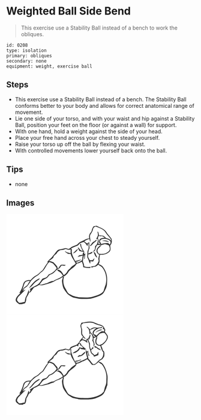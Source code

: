 # Weighted Ball Side Bend
> This exercise use a Stability Ball instead of a bench to work the obliques.

``` 
id: 0208 
type: isolation 
primary: obliques 
secondary: none 
equipment: weight, exercise ball 
``` 

## Steps

 - This exercise use a Stability Ball instead of a bench. The Stability Ball conforms better to your body and allows for correct anatomical range of movement.
 - Lie one side of your torso, and with your waist and hip against a Stability Ball, position your feet on the floor (or against a wall) for support.
 - With one hand, hold a weight against the side of your head.
 - Place your free hand across your chest to steady yourself.
 - Raise your torso up off the ball by flexing your waist.
 - With controlled movements lower yourself back onto the ball.

## Tips

 - none

## Images

<svg width="235pt" height="200pt" viewBox="0 0 235 200" xmlns="http://www.w3.org/2000/svg">
  <g fill="#FFF">
    <path d="M0 0h235v200H0V0m174.26 24.74c-1.25 2.33-2.68 4.62-3.17 7.26-.39 3.09-2.84 5.23-4.38 7.76-.39 1.24-.78 2.48-1.17 3.71.05 1.78.09 3.56.2 5.34-6.23.12-11.1 4.41-16.78 6.31-3.14 1.11-5.08 3.95-7.44 6.09-3.44 1.34-6.92 2.61-10.3 4.1-2.22 1.25-3.84 3.44-6.29 4.28-2.67.2-5.02-2.24-7.7-1.34-3.99 1.21-8.13 1.77-12.18 2.72-4.37 1.72-6.28 6.42-9.39 9.61-2.57 2.54-4.29 5.82-7.14 8.08-2.43 1.87-4.4 4.24-6.43 6.53.22.34.67 1.03.9 1.37-4.03 4.9-7.06 10.49-10.61 15.71-4.65 3.01-7.92 7.77-12.96 10.21-4.41 2.16-7.88 5.74-11.09 9.38-5.36-.88-11.92.83-14.02 6.37-1.88 6.83-4.47 13.5-8.35 19.46l2.61-.52c-3.69 3.87-8.36 7.45-9.79 12.85-.75 4.67 3.94 7.16 7.06 9.54 4.04.45 7.81-.54 11.57-1.87 2.35-3.07 2.31-6.95 2.82-10.59 2.34-4.82 7.04-9.93 4.67-15.63-2.01 3.99-2.69 8.53-5.06 12.36-2.2 3.34-2.26 7.42-3.01 11.22-3.88.55-7.65 2.2-11.62 1.53-1.4-1.69-3.2-3.19-3.97-5.3.58-2.42 1.41-4.93 3.18-6.76 4.72-4.8 9.55-9.5 14.33-14.22-1.84.78-3.58 1.78-5.33 2.74.82-1.63 1.65-3.24 2.37-4.91 2.01-1.5 4.23-2.73 6.11-4.39 2.84-3.31 5.21-6.98 7.49-10.68 3.85-3.79 7.7-7.75 12.57-10.23 3.27-1.54 5.14-4.8 8.01-6.86 7.7-4.58 9.42-14.59 16.05-20.27 2.49.93 5.04 1.75 7.45 2.9 2.59 3.04 5.41 5.96 7.41 9.45-3.64 5.78-9.24 10.23-15.8 12.2-2.01 2.31-3.4 5.51-6.54 6.49-2.41 1.24-5.74.9-7.32 3.48-2.4 4.11-5.26 8.12-9.2 10.87-5.15 2.87-10.72 5.05-15.23 8.96.43.26 1.27.78 1.7 1.04-1.05 2.18-2 4.41-2.92 6.65 4.37-2.7 6.49-7.7 9.91-11.43 3.66-1.27 6.98-3.26 10.39-5.06 3.64 1.26 7.54.67 11.07-.65 7.66-1.87 15.55-3.9 22.12-8.37 4.64-1.99 9.71-3.29 13.45-6.91 1.18 2.93-1.58 5.61-1.12 8.58.52 4.6 1.01 9.28 2.79 13.6 2.38 4.25 5.35 8.14 8.39 11.94 3.4 2.93 7.33 5.43 11.56 6.98 5.95.94 11.77 3.11 17.86 2.71 5.72-.19 11.5.45 17.17-.51 6.49-1.63 12.9-3.68 19.01-6.44 3-1.48 5.84-3.64 7.4-6.67 2.43-4.58 5.22-9.2 5.7-14.47.28-6.15.77-12.35-.18-18.46-1.34-6.58-4.16-12.9-8.45-18.08-1.96-2.63-5.27-3.47-8.09-4.82 1.52-2.2 2.19-4.89 1.9-7.54-.57-3.66.57-7.26.74-10.9 6.58.31 13.31-1.23 18.42-5.56 4.5-2.92 2.17-8.88 2.32-13.25 3.44-3.39 3.45-8.53 2.62-12.97-3.08-4.81-7.63-8.5-10.43-13.52-4.39-6.98-12.88-8.86-19.67-12.58-2.08.36-4.15.82-6.19 1.38M45.3 147.52c6.8-3.08 9.72-10.69 16.13-14.26 2.05-1.43 4.78-2.46 5.5-5.11-9.58 3.18-15.67 11.79-21.63 19.37z"/>
    <path d="M173.47 30.1c.47-2.77 2.9-4.57 5.55-5.07 7.41 2.83 16.05 5.45 20.21 12.83 2.63 4.27 6.48 7.56 9.46 11.55.33 1 .97 2.98 1.3 3.97-2.76-3.16-6.63-4.54-10.56-5.54-2.15-1.91-4.07-4.83-7.26-4.76-2.27-.18-4.53-.28-6.79-.51-.41-2.2-.89-4.38-1.44-6.55-.42-.22-1.25-.67-1.67-.89.55 2.85 1.53 5.88.53 8.75-.9 2.09-2.06 4.07-3.11 6.09.87.06 2.6.16 3.47.22.25 5-1.12 10.74-5.43 13.77-.21 2.24-.1 4.56-.86 6.71-1.06 1.95-2.92 3.25-4.42 4.81 1.41-.52 2.81-1.06 4.21-1.62 2.85-3.74 1.8-9.31 5.73-12.32 2.41-.19 4.83.16 7.25.23-5.06 2.85-11.04 8.17-8.66 14.63.92 1.09 1.79 2.22 2.59 3.4.8.35 1.61.71 2.42 1.08-.71 2.49-1.29 5.02-1.85 7.55-.69 2 1.33 3.98.34 5.95-1.28 3.98-4.13 7.21-7.68 9.33-2.55.13-5.07.55-7.57 1.03.6.73 1.21 1.46 1.82 2.18 1.72-1.43 3.9-1.65 6.02-1.95 2.82-.23 4.72-2.57 6.84-4.17 2.38 1.73 5.04 3.08 7.27 5.01 8.29 9.35 10.51 22.9 7.52 34.81-1.78 4.17-2.81 8.6-4.21 12.89-4.68 6.51-13 8.59-20.3 10.7-9.09 3.15-18.86 1.89-28.28 1.75-6.26-.97-12.68-2.28-18.09-5.77-5.38-1.9-6.8-7.81-9.66-12.12-4.33-6.64-5.1-15.09-2.89-22.63-.6-.47-1.2-.94-1.79-1.42 3.61.57 5.65-2.62 8.02-4.66 2.04-1.97 2.81-4.91 5.02-6.73 4.93-4.57 11.31-7.8 14.5-14 3.68-.14 6.95-1.87 10.15-3.49 1.41 3.48 2.79 7.03 2.76 10.85 4.6 1.38 9.38 1.5 14.15 1.5.12-.56.37-1.68.49-2.25-4.31.58-8.8.71-12.88-.99.13-3.68-1.56-6.92-2.65-10.31.77-3.96 1.08-8.03 2.32-11.89l.42-.03c.44 2.42.02 4.86-.17 7.28l1.2.19c.17-3.69.47-7.39 1.53-10.94-.55.33-1.64.98-2.19 1.3-.91-1.4-.34-3.02-.23-4.55-2.93-4.61-6.45-9.4-6.34-15.12-.43-.32-1.28-.94-1.71-1.25-.71 5.6 3.21 10.07 5.07 15.03-2.02-.85-4.32-1.5-5.73-3.29-1.34-1.52-2.14-3.68-4.29-4.23.84 2.51 2.07 4.87 3.3 7.21 3.06.93 6.18 1.54 9.34 2.05-.64.5-1.92 1.51-2.56 2.01-.01.77-.02 2.3-.02 3.06-2.26.76-4.58 1.33-6.96 1.43-1.2 1.1-2.38 2.21-3.5 3.4 1.43-.32 2.85-.69 4.24-1.18 2.1-.42 4.16-1.03 6.14-1.87-.68 3.08-.68 6.28-1.39 9.35-2.5 2.55-6.14 3.51-9.19 5.23a86.63 86.63 0 0 1-4.22-1.72c4.52-.63 8.74-2.52 12.69-4.74-4.45.68-8.72 2.18-13.15 2.94-3.42-7.22-8.38-14.97-6.36-23.29-.52-.2-1.55-.59-2.07-.78 3.82-3.32 8.81-4.57 13.36-6.49 2.35-1.38 3.52-4.27 6.18-5.22 1.95-.84 3.93-1.66 6.01-2.09 3.51 1.77 5.3 5.31 7.5 8.36.59-2.24.85-4.59 1.98-6.65.32 3.2.52 6.41.48 9.62.01 3.16-2.57 5.7-2.38 8.9.08 3.35-.5 6.69-.38 10.04 1.38 3.23 3.01 6.35 3.94 9.77.63 1.07 1.27 2.13 1.93 3.18.12-1.66.23-3.32.33-4.97 1.81.25 3.61.53 5.43.77 1-2.13 1.99-4.28 2.75-6.52-1.69.8-2.72 2.33-3.78 3.78-1.88-.02-3.75-.03-5.63-.04-1.07-2.21-2.4-4.28-3.34-6.55-.36-1.72.31-3.48.44-5.2 2.88-.04 5.52-1.1 7.94-2.59.01-.6.05-1.81.07-2.42-2.73 1.17-5.42 2.43-8.06 3.79-.08-3.88.83-7.69 2.51-11.18-.55-3.88-.41-7.8-.61-11.7-1.58.77-3.09 1.64-4.58 2.57a68.489 68.489 0 0 0-5.41-4.19c3.07-2.32 6.57-4.1 10.35-4.87.52 2.1 1.08 4.19 1.78 6.24 1.23-5-2.33-10.52.41-15.32 2.21-3.22 4.26-6.57 5.04-10.46m2.67 24.41c-4.44.93-5.49 5.83-8.77 8.33l1.11 1.32c1.91-1.7 3.68-3.56 5.39-5.47 2.44-2.41 5.81-3.91 7.36-7.14-2.13.15-3.77 1.38-5.09 2.96m-42.97 23.87c4.69-.81 8.32-5.09 10.41-9.07-4.2 2.1-6.81 6.19-10.41 9.07m41.25-3.02c1.93 4.16 3.03 9.45 7.42 11.78-.41-2.89-2.57-5.14-3.27-7.96-.47-2.04-2.36-3.08-4.15-3.82z"/>
    <path d="M183.03 48.17c.61-1.63 1.27-3.23 1.95-4.83 1.12.36 2.23.71 3.35 1.06 3.18-.94 5.96.94 8.49 2.62-3.38.53-7.07.83-9.82 3.07-1.28 1.51-1.11 3.69-1.7 5.49.73 1.59 1.51 3.15 2.32 4.7-1.28-.4-2.55-.82-3.81-1.25 1.01-3.62 1.36-7.55-.78-10.86z"/>
    <path d="M186.99 54.09c.98-2.08 2.84-3.8 5.14-4.28 5.26-1.31 11.31-.11 15.31 3.66 1.77 2.4 1.36 5.2-.61 7.29-1.01-.93-2.02-1.85-3.02-2.78-5.19-.38-10.37.41-15.26 2.15l1.24-1.37c-1.22-1.35-2.47-2.82-2.8-4.67m4.31-.74c4.83.46 9.58 1.37 14.29 2.52-3.69-3.75-9.52-3.71-14.29-2.52z"/>
    <path d="M189.75 62c2.43-.63 4.79-1.54 7.27-2.01 2.74.25 5.22 1.67 7.88 2.31 1.99 3.43 3.53 8.65.18 11.72-5.23 5.26-13.48 6.62-20.52 4.86-1.16-2.39-3.19-5.02-1.81-7.77 1.01-3.96 5.81-5.24 7-9.11zM108.69 71.83c3.54.05 6.94-.91 10.17-2.27 3.09 1.33 6.47 2.41 9.76.93.25 2.58-.01 5.18.06 7.77-2.47-.74-4.97-1.31-7.48-1.88-1.39-.99-2.82-1.95-4.34-2.74 1.46 2.67 4.15 4.16 6.68 5.65 1.74.09 3.49.19 5.24.22 1.63 7.38 7.33 12.78 9.98 19.69-3.97 2.84-8.54 5.17-11.28 9.37-2.3 1.76-4.75 3.53-5.82 6.34-1.36 3.08-4.31 4.89-6.75 7-2.8-4.8-6.04-11.41-12.64-10.81 0 .84-.14 1.92.91 2.18 4.31 2.06 7.8 5.48 10.16 9.62-5.44 5.04-12.8 6.64-18.98 10.42-4.69-.14-8.61 2.41-12.67 4.32-5.18.73-9.96 4.16-15.32 2.75 2.23-2.77 4.53-5.47 6.62-8.35 2.71-2.14 6.29-2.88 8.87-5.25 2.48-1.84 3.41-5.42 6.69-6.19 4.19-1.4 7.76-4.21 10.46-7.68 1.33-.94 2.26-2.48 3.93-2.89 3.59-1.06 5.31-4.77 7.55-7.46 2.73-.15 6.34 1.74 8.27-1.02-3.21-.35-6.51-.83-9.71-.18-2.29 2.5-4.06 5.45-6.23 8.06.39-5.84-5.3-9.02-8.43-13.15-3.1-.79-5.88-2.65-9.18-2.62 3.1-2.03 6.08-4.23 8.92-6.61.03-3.85 3.59-5.77 6.16-7.96 1.66-3.61 4.78-5.86 8.4-7.26zM37.39 136.42c2.45-2.47 6.28-3.52 9.7-2.95-1.6 2.73-3.52 5.28-4.9 8.14-1.6 1.29-3.22 2.56-4.93 3.72-3 1.93-4.35 5.37-6.49 8.08 3.27-5.25 3.55-11.67 6.62-16.99z"/>
  </g>
  <g fill="#333">
    <path d="M174.26 24.74c2.04-.56 4.11-1.02 6.19-1.38 6.79 3.72 15.28 5.6 19.67 12.58 2.8 5.02 7.35 8.71 10.43 13.52.83 4.44.82 9.58-2.62 12.97-.15 4.37 2.18 10.33-2.32 13.25-5.11 4.33-11.84 5.87-18.42 5.56-.17 3.64-1.31 7.24-.74 10.9.29 2.65-.38 5.34-1.9 7.54 2.82 1.35 6.13 2.19 8.09 4.82 4.29 5.18 7.11 11.5 8.45 18.08.95 6.11.46 12.31.18 18.46-.48 5.27-3.27 9.89-5.7 14.47-1.56 3.03-4.4 5.19-7.4 6.67-6.11 2.76-12.52 4.81-19.01 6.44-5.67.96-11.45.32-17.17.51-6.09.4-11.91-1.77-17.86-2.71-4.23-1.55-8.16-4.05-11.56-6.98-3.04-3.8-6.01-7.69-8.39-11.94-1.78-4.32-2.27-9-2.79-13.6-.46-2.97 2.3-5.65 1.12-8.58-3.74 3.62-8.81 4.92-13.45 6.91-6.57 4.47-14.46 6.5-22.12 8.37-3.53 1.32-7.43 1.91-11.07.65-3.41 1.8-6.73 3.79-10.39 5.06-3.42 3.73-5.54 8.73-9.91 11.43.92-2.24 1.87-4.47 2.92-6.65-.43-.26-1.27-.78-1.7-1.04 4.51-3.91 10.08-6.09 15.23-8.96 3.94-2.75 6.8-6.76 9.2-10.87 1.58-2.58 4.91-2.24 7.32-3.48 3.14-.98 4.53-4.18 6.54-6.49 6.56-1.97 12.16-6.42 15.8-12.2-2-3.49-4.82-6.41-7.41-9.45-2.41-1.15-4.96-1.97-7.45-2.9-6.63 5.68-8.35 15.69-16.05 20.27-2.87 2.06-4.74 5.32-8.01 6.86-4.87 2.48-8.72 6.44-12.57 10.23-2.28 3.7-4.65 7.37-7.49 10.68-1.88 1.66-4.1 2.89-6.11 4.39-.72 1.67-1.55 3.28-2.37 4.91 1.75-.96 3.49-1.96 5.33-2.74-4.78 4.72-9.61 9.42-14.33 14.22-1.77 1.83-2.6 4.34-3.18 6.76.77 2.11 2.57 3.61 3.97 5.3 3.97.67 7.74-.98 11.62-1.53.75-3.8.81-7.88 3.01-11.22 2.37-3.83 3.05-8.37 5.06-12.36 2.37 5.7-2.33 10.81-4.67 15.63-.51 3.64-.47 7.52-2.82 10.59-3.76 1.33-7.53 2.32-11.57 1.87-3.12-2.38-7.81-4.87-7.06-9.54 1.43-5.4 6.1-8.98 9.79-12.85l-2.61.52c3.88-5.96 6.47-12.63 8.35-19.46 2.1-5.54 8.66-7.25 14.02-6.37 3.21-3.64 6.68-7.22 11.09-9.38 5.04-2.44 8.31-7.2 12.96-10.21 3.55-5.22 6.58-10.81 10.61-15.71-.23-.34-.68-1.03-.9-1.37 2.03-2.29 4-4.66 6.43-6.53 2.85-2.26 4.57-5.54 7.14-8.08 3.11-3.19 5.02-7.89 9.39-9.61 4.05-.95 8.19-1.51 12.18-2.72 2.68-.9 5.03 1.54 7.7 1.34 2.45-.84 4.07-3.03 6.29-4.28 3.38-1.49 6.86-2.76 10.3-4.1 2.36-2.14 4.3-4.98 7.44-6.09 5.68-1.9 10.55-6.19 16.78-6.31-.11-1.78-.15-3.56-.2-5.34.39-1.23.78-2.47 1.17-3.71 1.54-2.53 3.99-4.67 4.38-7.76.49-2.64 1.92-4.93 3.17-7.26m-.79 5.36c-.78 3.89-2.83 7.24-5.04 10.46-2.74 4.8.82 10.32-.41 15.32-.7-2.05-1.26-4.14-1.78-6.24-3.78.77-7.28 2.55-10.35 4.87 1.87 1.31 3.68 2.7 5.41 4.19 1.49-.93 3-1.8 4.58-2.57.2 3.9.06 7.82.61 11.7-1.68 3.49-2.59 7.3-2.51 11.18 2.64-1.36 5.33-2.62 8.06-3.79-.02.61-.06 1.82-.07 2.42-2.42 1.49-5.06 2.55-7.94 2.59-.13 1.72-.8 3.48-.44 5.2.94 2.27 2.27 4.34 3.34 6.55 1.88.01 3.75.02 5.63.04 1.06-1.45 2.09-2.98 3.78-3.78-.76 2.24-1.75 4.39-2.75 6.52-1.82-.24-3.62-.52-5.43-.77-.1 1.65-.21 3.31-.33 4.97-.66-1.05-1.3-2.11-1.93-3.18-.93-3.42-2.56-6.54-3.94-9.77-.12-3.35.46-6.69.38-10.04-.19-3.2 2.39-5.74 2.38-8.9.04-3.21-.16-6.42-.48-9.62-1.13 2.06-1.39 4.41-1.98 6.65-2.2-3.05-3.99-6.59-7.5-8.36-2.08.43-4.06 1.25-6.01 2.09-2.66.95-3.83 3.84-6.18 5.22-4.55 1.92-9.54 3.17-13.36 6.49.52.19 1.55.58 2.07.78-2.02 8.32 2.94 16.07 6.36 23.29 4.43-.76 8.7-2.26 13.15-2.94-3.95 2.22-8.17 4.11-12.69 4.74 1.39.6 2.79 1.19 4.22 1.72 3.05-1.72 6.69-2.68 9.19-5.23.71-3.07.71-6.27 1.39-9.35-1.98.84-4.04 1.45-6.14 1.87-1.39.49-2.81.86-4.24 1.18 1.12-1.19 2.3-2.3 3.5-3.4 2.38-.1 4.7-.67 6.96-1.43 0-.76.01-2.29.02-3.06.64-.5 1.92-1.51 2.56-2.01-3.16-.51-6.28-1.12-9.34-2.05-1.23-2.34-2.46-4.7-3.3-7.21 2.15.55 2.95 2.71 4.29 4.23 1.41 1.79 3.71 2.44 5.73 3.29-1.86-4.96-5.78-9.43-5.07-15.03.43.31 1.28.93 1.71 1.25-.11 5.72 3.41 10.51 6.34 15.12-.11 1.53-.68 3.15.23 4.55.55-.32 1.64-.97 2.19-1.3-1.06 3.55-1.36 7.25-1.53 10.94l-1.2-.19c.19-2.42.61-4.86.17-7.28l-.42.03c-1.24 3.86-1.55 7.93-2.32 11.89 1.09 3.39 2.78 6.63 2.65 10.31 4.08 1.7 8.57 1.57 12.88.99-.12.57-.37 1.69-.49 2.25-4.77 0-9.55-.12-14.15-1.5.03-3.82-1.35-7.37-2.76-10.85-3.2 1.62-6.47 3.35-10.15 3.49-3.19 6.2-9.57 9.43-14.5 14-2.21 1.82-2.98 4.76-5.02 6.73-2.37 2.04-4.41 5.23-8.02 4.66.59.48 1.19.95 1.79 1.42-2.21 7.54-1.44 15.99 2.89 22.63 2.86 4.31 4.28 10.22 9.66 12.12 5.41 3.49 11.83 4.8 18.09 5.77 9.42.14 19.19 1.4 28.28-1.75 7.3-2.11 15.62-4.19 20.3-10.7 1.4-4.29 2.43-8.72 4.21-12.89 2.99-11.91.77-25.46-7.52-34.81-2.23-1.93-4.89-3.28-7.27-5.01-2.12 1.6-4.02 3.94-6.84 4.17-2.12.3-4.3.52-6.02 1.95-.61-.72-1.22-1.45-1.82-2.18 2.5-.48 5.02-.9 7.57-1.03 3.55-2.12 6.4-5.35 7.68-9.33.99-1.97-1.03-3.95-.34-5.95.56-2.53 1.14-5.06 1.85-7.55-.81-.37-1.62-.73-2.42-1.08-.8-1.18-1.67-2.31-2.59-3.4-2.38-6.46 3.6-11.78 8.66-14.63-2.42-.07-4.84-.42-7.25-.23-3.93 3.01-2.88 8.58-5.73 12.32-1.4.56-2.8 1.1-4.21 1.62 1.5-1.56 3.36-2.86 4.42-4.81.76-2.15.65-4.47.86-6.71 4.31-3.03 5.68-8.77 5.43-13.77-.87-.06-2.6-.16-3.47-.22 1.05-2.02 2.21-4 3.11-6.09 1-2.87.02-5.9-.53-8.75.42.22 1.25.67 1.67.89.55 2.17 1.03 4.35 1.44 6.55 2.26.23 4.52.33 6.79.51 3.19-.07 5.11 2.85 7.26 4.76 3.93 1 7.8 2.38 10.56 5.54-.33-.99-.97-2.97-1.3-3.97-2.98-3.99-6.83-7.28-9.46-11.55-4.16-7.38-12.8-10-20.21-12.83-2.65.5-5.08 2.3-5.55 5.07m9.56 18.07c2.14 3.31 1.79 7.24.78 10.86 1.26.43 2.53.85 3.81 1.25-.81-1.55-1.59-3.11-2.32-4.7.59-1.8.42-3.98 1.7-5.49 2.75-2.24 6.44-2.54 9.82-3.07-2.53-1.68-5.31-3.56-8.49-2.62-1.12-.35-2.23-.7-3.35-1.06-.68 1.6-1.34 3.2-1.95 4.83m3.96 5.92c.33 1.85 1.58 3.32 2.8 4.67l-1.24 1.37c4.89-1.74 10.07-2.53 15.26-2.15 1 .93 2.01 1.85 3.02 2.78 1.97-2.09 2.38-4.89.61-7.29-4-3.77-10.05-4.97-15.31-3.66-2.3.48-4.16 2.2-5.14 4.28m2.76 7.91c-1.19 3.87-5.99 5.15-7 9.11-1.38 2.75.65 5.38 1.81 7.77 7.04 1.76 15.29.4 20.52-4.86 3.35-3.07 1.81-8.29-.18-11.72-2.66-.64-5.14-2.06-7.88-2.31-2.48.47-4.84 1.38-7.27 2.01m-81.06 9.83c-3.62 1.4-6.74 3.65-8.4 7.26-2.57 2.19-6.13 4.11-6.16 7.96a94.315 94.315 0 0 1-8.92 6.61c3.3-.03 6.08 1.83 9.18 2.62 3.13 4.13 8.82 7.31 8.43 13.15 2.17-2.61 3.94-5.56 6.23-8.06 3.2-.65 6.5-.17 9.71.18-1.93 2.76-5.54.87-8.27 1.02-2.24 2.69-3.96 6.4-7.55 7.46-1.67.41-2.6 1.95-3.93 2.89-2.7 3.47-6.27 6.28-10.46 7.68-3.28.77-4.21 4.35-6.69 6.19-2.58 2.37-6.16 3.11-8.87 5.25-2.09 2.88-4.39 5.58-6.62 8.35 5.36 1.41 10.14-2.02 15.32-2.75 4.06-1.91 7.98-4.46 12.67-4.32 6.18-3.78 13.54-5.38 18.98-10.42-2.36-4.14-5.85-7.56-10.16-9.62-1.05-.26-.91-1.34-.91-2.18 6.6-.6 9.84 6.01 12.64 10.81 2.44-2.11 5.39-3.92 6.75-7 1.07-2.81 3.52-4.58 5.82-6.34 2.74-4.2 7.31-6.53 11.28-9.37-2.65-6.91-8.35-12.31-9.98-19.69-1.75-.03-3.5-.13-5.24-.22-2.53-1.49-5.22-2.98-6.68-5.65 1.52.79 2.95 1.75 4.34 2.74 2.51.57 5.01 1.14 7.48 1.88-.07-2.59.19-5.19-.06-7.77-3.29 1.48-6.67.4-9.76-.93-3.23 1.36-6.63 2.32-10.17 2.27m-71.3 64.59c-3.07 5.32-3.35 11.74-6.62 16.99 2.14-2.71 3.49-6.15 6.49-8.08 1.71-1.16 3.33-2.43 4.93-3.72 1.38-2.86 3.3-5.41 4.9-8.14-3.42-.57-7.25.48-9.7 2.95z"/>
    <path d="M176.14 54.51c1.32-1.58 2.96-2.81 5.09-2.96-1.55 3.23-4.92 4.73-7.36 7.14-1.71 1.91-3.48 3.77-5.39 5.47l-1.11-1.32c3.28-2.5 4.33-7.4 8.77-8.33zM191.3 53.35c4.77-1.19 10.6-1.23 14.29 2.52-4.71-1.15-9.46-2.06-14.29-2.52zM133.17 78.38c3.6-2.88 6.21-6.97 10.41-9.07-2.09 3.98-5.72 8.26-10.41 9.07zM174.42 75.36c1.79.74 3.68 1.78 4.15 3.82.7 2.82 2.86 5.07 3.27 7.96-4.39-2.33-5.49-7.62-7.42-11.78zM45.3 147.52c5.96-7.58 12.05-16.19 21.63-19.37-.72 2.65-3.45 3.68-5.5 5.11-6.41 3.57-9.33 11.18-16.13 14.26z"/>
  </g>
</svg>

<svg width="235pt" height="200pt" viewBox="0 0 235 200" xmlns="http://www.w3.org/2000/svg">
  <g fill="#FFF">
    <path d="M0 0h235v200H0V0m150.41 16.34c-.74 1.85-1.79 3.61-2.13 5.6-.1 3.45 2.08 6.56 1.57 10.03-.24 2.87-.22 5.78.56 8.58 1.14 1.38 2.18 2.84 3.31 4.23-3.3 3.04-6.59 6.34-8.21 10.62-2.23 2.24-4.14 5.08-7.43 5.81-4.16 1.76-10.8 2.42-11.49 7.9-2.85 1.2-5.49-.64-8.19-1.32-2.54.61-4.95 1.69-7.55 2.04-2.65.63-5.65.49-7.88 2.27-3.21 2.43-4.94 6.23-7.81 9.02-2.42 2.33-3.85 5.53-6.6 7.54-2.41 1.89-4.67 4.04-6.27 6.67.23.34.68 1.03.91 1.37-4.48 4.54-7.17 10.43-10.77 15.61-2.46 1.92-5.11 3.63-7.18 6.01-3.08 3.47-7.86 4.59-11.2 7.73-2.12 1.77-3.79 4.08-6 5.71-5.55-.75-12.41 1.32-14.02 7.31-1.73 6.56-4.35 12.9-8.09 18.59l2.68-.48c-3.76 3.83-8.42 7.45-9.86 12.88-.68 4.63 3.91 7.12 7.06 9.43 2.4.01 4.81.07 7.22.15.82-1.62 2.49-1.68 4.09-1.71 2.67-3.03 2.56-7.08 3.06-10.83 1.37-2.68 3.16-5.16 4.24-8 .52-1.93 2.65-2.42 4.15-3.35 1.74-3.54 4.67-6.23 6.89-9.44 3.72-1.28 7.08-3.33 10.54-5.16 5.31 2.39 10.63-.99 15.87-1.79 4.63-.67 8.53-3.55 13.14-4.22 4.7-5.04 12.7-4.61 17.42-9.81 1.45 2.9-1.63 5.59-1.04 8.59.66 4.87.86 10.03 3.35 14.41 1.66 3.47 4.3 6.3 6.47 9.44 2.19 3.22 5.84 4.95 9.07 6.92 3.93 2.59 8.82 2.37 13.21 3.66 4.05 1.21 8.3.66 12.46.76 7.31.19 14.77-.08 21.84-2.11 6.11-2.44 13.02-4.36 17.17-9.86 2.46-4.47 4.84-9.06 6.12-14.04.39-1.01.78-2.03 1.18-3.04-.41-6.36.88-12.74-.08-19.07-1.68-8.07-4.07-16.29-9.39-22.78-2-2.71-5.41-3.57-8.26-5.05 2.42-1.51 4.87-2.99 7.42-4.28 1.68-2.43 4.35-4.6 4.11-7.85.17-3.42.69-7.77-2.98-9.58-.58-3.4-1.77-6.6-3.51-9.57 6.03-3.19 10.88-8.44 13.22-14.89.87-3.06-.05-6.42-2.55-8.44-.46-.8-.92-1.6-1.36-2.4-.41-.31-1.23-.94-1.64-1.26.22-1.58.4-3.16.62-4.74-1.15-2.14-2.2-4.35-3.53-6.4-1.51-1.84-3.86-2.59-5.93-3.58-5.32-.76-9.91-3.68-14.93-5.37-7.66-2.12-15.44.62-23.07 1.54z"/>
    <path d="M153.91 17.14c7.75-.73 16.48-3.11 23.54 1.33 4.91 2.38 10.79 2.59 15.3 5.78 1.77 1.01.8 2.53.04 3.83a47.1 47.1 0 0 0 3.2 1.75c-.14 1.28-.29 2.57-.45 3.85-1.78-.3-3.7-1.09-5.4-.05-4.37 2.39-7.65 6.25-11.05 9.8l1.36-2.76c-2.2.66-3.88-.9-5.6-1.95-.92-4.8 3.4-7.94 7.13-9.86 2.77-1.66 6-2.15 9.17-2.05.41-.71.83-1.41 1.25-2.11-3.24.51-6.45 1.23-9.71 1.62-3.16-.13-6.4-1.25-9.5-.07-2.06.92-3.92 2.22-5.9 3.29-1.8-2.07-3.68-4.15-6.14-5.45-.04.37-.13 1.12-.17 1.49 5.13 2.54 5.5 8.8 5.14 13.81.98-.72 1.95-1.45 2.92-2.18 3.15 3.88 5.43 9.8 2.86 14.5 3.1 3.63 3.61 8.45 1.9 12.84.92-1.26 1.75-2.58 2.71-3.82-.17-3.04-1.05-5.97-2.26-8.75.15-1.86.32-3.72.44-5.59.81-.09 2.41-.29 3.22-.38l-.46-1.25c1.07.24 2.14.49 3.2.81-2.52 3.1-2.94 7.29-2.2 11.09 1.33 3.95 5.65 6.02 9.64 5.77 1.6 4.32 2.49 9.17 5.86 12.55.51 4.55-.49 9.91-3.96 13.07-4.14 1.54-6.84 5.07-9.79 8.16-1.94 2.1-5.48 3.98-7.91 1.5-2.73-3.21-5.06-6.79-8.13-9.73-.04-4.73-3.66-9.51-1.31-14.1.48 2.64.98 5.28 1.32 7.94.48.18 1.46.53 1.94.7-1.17-3.51-2.33-7.05-2.4-10.79l-.68.39c-.46.36-1.41 2.61-2.12 1.14-.76-1.02-1.27-2.19-1.97-3.24-.15 5.62 1.53 11.16 2.93 16.58-3.94 2.36-8.08 4.34-12.43 5.79-3.6 1.83-8.31 5.76-11.92 1.72 4.09-.03 7.72-1.94 11.46-3.31.18-.37.54-1.1.72-1.47-2.55.82-4.97 2.16-7.66 2.43-1.61.48-4.21-.52-4.56 1.96-3.14-6.66-6.35-13.37-7.84-20.63.14-1.49.29-2.97.48-4.44l-2.68 1.66c2.48-5.33 8.97-5.62 13.52-8.34.69.39 2.09 1.15 2.79 1.53.19-1.3.37-2.6.52-3.9.98-.78 1.95-1.55 2.92-2.32.57 1.38.6 2.87.58 4.34.3-.1.9-.3 1.2-.39 1.66 1.52 3.32 3.05 4.89 4.67-2.61.88-5.26.2-7.57-1.1-.94 2.87-2.94 5.28-5.32 7.09-2.91 1.71-6.22 2.83-8.61 5.3 2.13-.25 4.18-.86 6.27-1.29 3.45-2.28 8.29-4.78 8.52-9.38 2.41 4.08 8.25 1.34 11.37 4.74l-1.4-2.48c.76.18 2.29.54 3.05.71-3.9-4.1-9.97-6.69-11.52-12.53-.7-.24-2.09-.71-2.79-.95 1.9-1.83 3.73-4.02 6.21-5.03 3.47.45 6.4 2.41 8.98 4.64 2.46.59.82-1.99-.03-2.79l.48-3.24c1.95 3.93 4.65 7.97 4.35 12.53-.43 4.13 1.98 7.81 2.73 11.78.43 3.29 3.27 5.29 5.73 7.12.27.7.82 2.11 1.09 2.82 2.97-.79 5.69-2.31 8.68-3.08.14-2.12.19-4.25.18-6.37-1.55.94-1.93 2.75-2.59 4.28-1.83.46-3.49 1.35-5.1 2.29-1.63-1.95-3.79-3.35-5.61-5.1-.75-1.59-1.04-3.34-1.54-5 1.66-1.41 3.81-2.37 5.03-4.22-.41-.75-.84-1.47-1.31-2.17-1.16 1.45-2.13 3.05-3.31 4.48-1.56.5-1.53-1.97-2.08-2.88-.88-2.75-.01-5.71-.57-8.51-1.4-3.23-2.86-6.44-4.3-9.65-2.23-.28-2.64 2.28-3.18 3.82-2.6-1.25-5.36-2.1-8.08-3.06 1.18-1.22 2.37-2.42 3.54-3.66.02 2.3 2.18 3.03 3.87 3.87-1.69-3.27-4.97-5.37-6.52-8.72-2.05-3.76.15-8.27-1.43-12.16-.95-2.41-1.17-4.98-1.13-7.54 1.32-1.11 2.63-2.23 3.96-3.32m32.43 13.35c-2.88 1.37-6.21 2.62-7.76 5.64 3.95-3.16 8.85-4.42 13.69-5.51-1.86-.87-4.05-1.07-5.93-.13m-18.77 8.93c-.92 2.12-1.6 4.36-2.71 6.4-.65 1.16-2.19 3.39.03 3.98 1.62-.31 1.43-2.73 2.26-3.88.55-2.08 1.92-4.52.42-6.5m8.71 23.82c-.51 1.35.84 2.01 1.59 2.85.61-.01 1.84-.01 2.45-.02 1.89 3.16 5.7 3.85 8.82 5.25-1.2-3.35-5.16-3.72-7.41-6.07-1.46-1.23-3.44-2.8-5.45-2.01m-27 17.69c-1.15.06-2.29.11-3.43.15-1 .75-2 1.5-3 2.23.07.33.22.99.29 1.32 1.12-.46 2.23-.92 3.34-1.39 3.97.11 6.96-2.68 9.65-5.21.94-1.19 2.11-2.52 1.76-4.16-3.21 1.87-5.44 5.07-8.61 7.06z"/>
    <path d="M167.33 30.4c4.39-.66 7.77-4.59 12.52-3.18-2.94 2.5-6.91 4.89-7.13 9.19.2 3.52 3.11 5.9 5.97 7.49-1.23.13-2.44.37-3.68.4-1.47-3.42-3.17-7.08-6.74-8.75-.34-1.71-.63-3.43-.94-5.15zM189.95 37.07c2.4-.45 5.38-1.56 7.37.49 2.03 2.67 5.32 5.73 3.68 9.41-1.29 5.16-5.38 8.73-9.46 11.79-1.89.85-3.81 1.64-5.79 2.26-1.77-1.15-4.25-1.77-5.02-3.98-1.92-3.69.34-7.63 1.2-11.27-.51-.72-.95-1.68-.08-2.33 2.38-2.43 4.37-5.97 8.1-6.37zM108.73 71.85c3.56.01 6.98-.96 10.22-2.35 1.75.72 3.55 1.3 5.33 1.94 1.41-.3 2.83-.59 4.25-.89.02 2.6.12 5.2.25 7.8-2.53-.82-5.12-1.4-7.71-1.99-1.24-1.01-2.56-1.93-4.08-2.48 1.45 2.58 4.11 3.94 6.56 5.4 1.76.04 3.51.14 5.27.19 1.53 7.4 7.26 12.77 9.96 19.64-3.83 3.01-8.6 5.13-11.22 9.43-2.32 1.75-4.84 3.49-5.87 6.34-1.35 3.15-4.38 4.96-6.84 7.14-2.5-4.62-5.54-10.76-11.55-10.88-.65.6-1.3 1.19-1.96 1.79 5.37 1.03 9.45 5.48 11.89 10.14-5.46 4.91-12.77 6.45-18.86 10.29-4.74-.29-8.61 2.41-12.68 4.32-5.19.6-9.94 4.24-15.28 2.66 2.2-2.77 4.5-5.44 6.56-8.3 2.67-2.19 6.3-2.84 8.86-5.21 1.88-1.42 2.86-3.65 4.55-5.24 2.7-1.4 5.79-2.12 8.13-4.19 2.33-1.66 3.89-4.65 7-4.94-.11-.42-.34-1.24-.45-1.66 4.54-.23 6.78-4.96 9.22-8.17 2.64-.41 6.81 1.99 8.16-1.23-3.13-.17-6.35-.67-9.45.01-2.3 2.57-4.07 5.61-6.39 8.19.48-2.28-.1-4.68-1.84-6.25-2.25-2.16-3.85-4.93-6.34-6.83-2.99-1.18-5.9-2.91-9.23-2.72 3.08-2.34 6.44-4.38 9.16-7.17-.21-3.72 3.57-5.36 5.91-7.48 1.13-1.71 2.3-3.39 3.52-5.04 1.68-.68 3.32-1.45 4.95-2.26zM151.09 93.73c3.99-.5 7.25-3.05 10.75-4.79 3.75 3.22 6.28 7.53 9.54 11.2 1.87.02 3.74 0 5.62-.04 2.62-1.71 5.15-3.56 7.45-5.69 1.88 1.74 3.89 3.41 6.3 4.36 6.35 7.91 10.1 17.95 9.54 28.16-.43 4.53.24 9.24-1.5 13.56-2.09 4.07-2.45 8.75-3.9 13.05a91.027 91.027 0 0 0-3.6 3.75c-8.23 5.86-18.38 8.26-28.33 8.96-11.88.15-24.67.49-35.12-6.06-5.28-1.7-6.64-7.4-9.35-11.58-4.65-6.83-5.55-15.67-3.11-23.49-.52-.07-1.55-.2-2.07-.27 5.36-1.55 9.26-6.07 11.8-10.85 3.43-3.61 7.72-6.24 11.45-9.53 1.77-1.89 3.94-3.83 3.83-6.66 3.41.09 6.32-1.82 9.41-2.96.32-.28.97-.84 1.29-1.12z"/>
    <path d="M80.2 103.3c1.85-2.6 3.09-5.88 5.92-7.6 2.47.97 5.04 1.74 7.43 2.91 2.42 3.15 5.5 5.86 7.28 9.47-3.56 5.76-9.15 10.22-15.68 12.11-1.51 1.82-2.77 3.86-4.5 5.49-2.15 1.36-4.64 2.01-7.09 2.59-2.47.92-3.15 3.71-4.61 5.64-2.44 3.19-5.07 6.52-8.82 8.23-4.6 2.34-9.38 4.47-13.29 7.93.44.26 1.33.77 1.77 1.03-.96 1.86-1.91 3.71-3.07 5.46.04-1.7.53-3.57-1.01-4.73-1.59 4-2.38 8.33-4.69 12.03-2.25 3.31-2.2 7.42-3.01 11.2-3.87.51-7.6 2.28-11.56 1.49-1.37-1.53-2.95-2.93-3.94-4.76.15-3.19 1.78-6.24 4.14-8.36 3.11-2.94 6-6.11 9.09-9.08 1.3-1.32 3.14-2.22 3.78-4.07-1.68.86-3.27 1.87-4.89 2.84.71-1.6 1.51-3.15 2.16-4.78 1.98-1.65 4.28-2.87 6.24-4.53 2.79-3.35 5.26-6.98 7.49-10.73 4.3-4.4 8.9-8.57 14.43-11.34 3.21-2.89 5.99-6.26 9.85-8.36 2.42-3.2 4.28-6.79 6.58-10.08m-29.41 37.54c-1.65 2.27-4.11 3.93-5.24 6.56 4.24-2.17 7.31-5.92 10.28-9.53 2.48-3.02 6.03-4.77 9.18-6.96.95-.57 1.69-1.47 1.65-2.63-6.48 2.23-11.85 7.1-15.87 12.56z"/>
    <path d="M37.34 136.49c2.46-2.4 6.36-3.94 9.76-2.81-1.69 2.58-3.58 5.06-4.84 7.9-1.61 1.31-3.22 2.62-4.98 3.73-3 1.86-4.25 5.34-6.47 7.93 3.31-5.14 3.48-11.51 6.53-16.75z"/>
  </g>
  <g fill="#333">
    <path d="M150.41 16.34c7.63-.92 15.41-3.66 23.07-1.54 5.02 1.69 9.61 4.61 14.93 5.37 2.07.99 4.42 1.74 5.93 3.58 1.33 2.05 2.38 4.26 3.53 6.4-.22 1.58-.4 3.16-.62 4.74.41.32 1.23.95 1.64 1.26.44.8.9 1.6 1.36 2.4 2.5 2.02 3.42 5.38 2.55 8.44-2.34 6.45-7.19 11.7-13.22 14.89 1.74 2.97 2.93 6.17 3.51 9.57 3.67 1.81 3.15 6.16 2.98 9.58.24 3.25-2.43 5.42-4.11 7.85-2.55 1.29-5 2.77-7.42 4.28 2.85 1.48 6.26 2.34 8.26 5.05 5.32 6.49 7.71 14.71 9.39 22.78.96 6.33-.33 12.71.08 19.07-.4 1.01-.79 2.03-1.18 3.04-1.28 4.98-3.66 9.57-6.12 14.04-4.15 5.5-11.06 7.42-17.17 9.86-7.07 2.03-14.53 2.3-21.84 2.11-4.16-.1-8.41.45-12.46-.76-4.39-1.29-9.28-1.07-13.21-3.66-3.23-1.97-6.88-3.7-9.07-6.92-2.17-3.14-4.81-5.97-6.47-9.44-2.49-4.38-2.69-9.54-3.35-14.41-.59-3 2.49-5.69 1.04-8.59-4.72 5.2-12.72 4.77-17.42 9.81-4.61.67-8.51 3.55-13.14 4.22-5.24.8-10.56 4.18-15.87 1.79-3.46 1.83-6.82 3.88-10.54 5.16-2.22 3.21-5.15 5.9-6.89 9.44-1.5.93-3.63 1.42-4.15 3.35-1.08 2.84-2.87 5.32-4.24 8-.5 3.75-.39 7.8-3.06 10.83-1.6.03-3.27.09-4.09 1.71-2.41-.08-4.82-.14-7.22-.15-3.15-2.31-7.74-4.8-7.06-9.43 1.44-5.43 6.1-9.05 9.86-12.88l-2.68.48c3.74-5.69 6.36-12.03 8.09-18.59 1.61-5.99 8.47-8.06 14.02-7.31 2.21-1.63 3.88-3.94 6-5.71 3.34-3.14 8.12-4.26 11.2-7.73 2.07-2.38 4.72-4.09 7.18-6.01 3.6-5.18 6.29-11.07 10.77-15.61-.23-.34-.68-1.03-.91-1.37 1.6-2.63 3.86-4.78 6.27-6.67 2.75-2.01 4.18-5.21 6.6-7.54 2.87-2.79 4.6-6.59 7.81-9.02 2.23-1.78 5.23-1.64 7.88-2.27 2.6-.35 5.01-1.43 7.55-2.04 2.7.68 5.34 2.52 8.19 1.32.69-5.48 7.33-6.14 11.49-7.9 3.29-.73 5.2-3.57 7.43-5.81 1.62-4.28 4.91-7.58 8.21-10.62-1.13-1.39-2.17-2.85-3.31-4.23-.78-2.8-.8-5.71-.56-8.58.51-3.47-1.67-6.58-1.57-10.03.34-1.99 1.39-3.75 2.13-5.6m3.5.8c-1.33 1.09-2.64 2.21-3.96 3.32-.04 2.56.18 5.13 1.13 7.54 1.58 3.89-.62 8.4 1.43 12.16 1.55 3.35 4.83 5.45 6.52 8.72-1.69-.84-3.85-1.57-3.87-3.87-1.17 1.24-2.36 2.44-3.54 3.66 2.72.96 5.48 1.81 8.08 3.06.54-1.54.95-4.1 3.18-3.82 1.44 3.21 2.9 6.42 4.3 9.65.56 2.8-.31 5.76.57 8.51.55.91.52 3.38 2.08 2.88 1.18-1.43 2.15-3.03 3.31-4.48.47.7.9 1.42 1.31 2.17-1.22 1.85-3.37 2.81-5.03 4.22.5 1.66.79 3.41 1.54 5 1.82 1.75 3.98 3.15 5.61 5.1 1.61-.94 3.27-1.83 5.1-2.29.66-1.53 1.04-3.34 2.59-4.28.01 2.12-.04 4.25-.18 6.37-2.99.77-5.71 2.29-8.68 3.08-.27-.71-.82-2.12-1.09-2.82-2.46-1.83-5.3-3.83-5.73-7.12-.75-3.97-3.16-7.65-2.73-11.78.3-4.56-2.4-8.6-4.35-12.53l-.48 3.24c.85.8 2.49 3.38.03 2.79-2.58-2.23-5.51-4.19-8.98-4.64-2.48 1.01-4.31 3.2-6.21 5.03.7.24 2.09.71 2.79.95 1.55 5.84 7.62 8.43 11.52 12.53-.76-.17-2.29-.53-3.05-.71l1.4 2.48c-3.12-3.4-8.96-.66-11.37-4.74-.23 4.6-5.07 7.1-8.52 9.38-2.09.43-4.14 1.04-6.27 1.29 2.39-2.47 5.7-3.59 8.61-5.3 2.38-1.81 4.38-4.22 5.32-7.09 2.31 1.3 4.96 1.98 7.57 1.1-1.57-1.62-3.23-3.15-4.89-4.67-.3.09-.9.29-1.2.39.02-1.47-.01-2.96-.58-4.34-.97.77-1.94 1.54-2.92 2.32-.15 1.3-.33 2.6-.52 3.9-.7-.38-2.1-1.14-2.79-1.53-4.55 2.72-11.04 3.01-13.52 8.34l2.68-1.66a128.2 128.2 0 0 0-.48 4.44c1.49 7.26 4.7 13.97 7.84 20.63.35-2.48 2.95-1.48 4.56-1.96 2.69-.27 5.11-1.61 7.66-2.43-.18.37-.54 1.1-.72 1.47-3.74 1.37-7.37 3.28-11.46 3.31 3.61 4.04 8.32.11 11.92-1.72 4.35-1.45 8.49-3.43 12.43-5.79-1.4-5.42-3.08-10.96-2.93-16.58.7 1.05 1.21 2.22 1.97 3.24.71 1.47 1.66-.78 2.12-1.14l.68-.39c.07 3.74 1.23 7.28 2.4 10.79-.48-.17-1.46-.52-1.94-.7-.34-2.66-.84-5.3-1.32-7.94-2.35 4.59 1.27 9.37 1.31 14.1 3.07 2.94 5.4 6.52 8.13 9.73 2.43 2.48 5.97.6 7.91-1.5 2.95-3.09 5.65-6.62 9.79-8.16 3.47-3.16 4.47-8.52 3.96-13.07-3.37-3.38-4.26-8.23-5.86-12.55-3.99.25-8.31-1.82-9.64-5.77-.74-3.8-.32-7.99 2.2-11.09-1.06-.32-2.13-.57-3.2-.81l.46 1.25c-.81.09-2.41.29-3.22.38-.12 1.87-.29 3.73-.44 5.59 1.21 2.78 2.09 5.71 2.26 8.75-.96 1.24-1.79 2.56-2.71 3.82 1.71-4.39 1.2-9.21-1.9-12.84 2.57-4.7.29-10.62-2.86-14.5-.97.73-1.94 1.46-2.92 2.18.36-5.01-.01-11.27-5.14-13.81.04-.37.13-1.12.17-1.49 2.46 1.3 4.34 3.38 6.14 5.45 1.98-1.07 3.84-2.37 5.9-3.29 3.1-1.18 6.34-.06 9.5.07 3.26-.39 6.47-1.11 9.71-1.62-.42.7-.84 1.4-1.25 2.11-3.17-.1-6.4.39-9.17 2.05-3.73 1.92-8.05 5.06-7.13 9.86 1.72 1.05 3.4 2.61 5.6 1.95l-1.36 2.76c3.4-3.55 6.68-7.41 11.05-9.8 1.7-1.04 3.62-.25 5.4.05.16-1.28.31-2.57.45-3.85a47.1 47.1 0 0 1-3.2-1.75c.76-1.3 1.73-2.82-.04-3.83-4.51-3.19-10.39-3.4-15.3-5.78-7.06-4.44-15.79-2.06-23.54-1.33m13.42 13.26c.31 1.72.6 3.44.94 5.15 3.57 1.67 5.27 5.33 6.74 8.75 1.24-.03 2.45-.27 3.68-.4-2.86-1.59-5.77-3.97-5.97-7.49.22-4.3 4.19-6.69 7.13-9.19-4.75-1.41-8.13 2.52-12.52 3.18m22.62 6.67c-3.73.4-5.72 3.94-8.1 6.37-.87.65-.43 1.61.08 2.33-.86 3.64-3.12 7.58-1.2 11.27.77 2.21 3.25 2.83 5.02 3.98 1.98-.62 3.9-1.41 5.79-2.26 4.08-3.06 8.17-6.63 9.46-11.79 1.64-3.68-1.65-6.74-3.68-9.41-1.99-2.05-4.97-.94-7.37-.49m-81.22 34.78c-1.63.81-3.27 1.58-4.95 2.26a116.51 116.51 0 0 0-3.52 5.04c-2.34 2.12-6.12 3.76-5.91 7.48-2.72 2.79-6.08 4.83-9.16 7.17 3.33-.19 6.24 1.54 9.23 2.72 2.49 1.9 4.09 4.67 6.34 6.83 1.74 1.57 2.32 3.97 1.84 6.25 2.32-2.58 4.09-5.62 6.39-8.19 3.1-.68 6.32-.18 9.45-.01-1.35 3.22-5.52.82-8.16 1.23-2.44 3.21-4.68 7.94-9.22 8.17.11.42.34 1.24.45 1.66-3.11.29-4.67 3.28-7 4.94-2.34 2.07-5.43 2.79-8.13 4.19-1.69 1.59-2.67 3.82-4.55 5.24-2.56 2.37-6.19 3.02-8.86 5.21-2.06 2.86-4.36 5.53-6.56 8.3 5.34 1.58 10.09-2.06 15.28-2.66 4.07-1.91 7.94-4.61 12.68-4.32 6.09-3.84 13.4-5.38 18.86-10.29-2.44-4.66-6.52-9.11-11.89-10.14.66-.6 1.31-1.19 1.96-1.79 6.01.12 9.05 6.26 11.55 10.88 2.46-2.18 5.49-3.99 6.84-7.14 1.03-2.85 3.55-4.59 5.87-6.34 2.62-4.3 7.39-6.42 11.22-9.43-2.7-6.87-8.43-12.24-9.96-19.64-1.76-.05-3.51-.15-5.27-.19-2.45-1.46-5.11-2.82-6.56-5.4 1.52.55 2.84 1.47 4.08 2.48 2.59.59 5.18 1.17 7.71 1.99-.13-2.6-.23-5.2-.25-7.8-1.42.3-2.84.59-4.25.89-1.78-.64-3.58-1.22-5.33-1.94-3.24 1.39-6.66 2.36-10.22 2.35m42.36 21.88c-.32.28-.97.84-1.29 1.12-3.09 1.14-6 3.05-9.41 2.96.11 2.83-2.06 4.77-3.83 6.66-3.73 3.29-8.02 5.92-11.45 9.53-2.54 4.78-6.44 9.3-11.8 10.85.52.07 1.55.2 2.07.27-2.44 7.82-1.54 16.66 3.11 23.49 2.71 4.18 4.07 9.88 9.35 11.58 10.45 6.55 23.24 6.21 35.12 6.06 9.95-.7 20.1-3.1 28.33-8.96 1.17-1.28 2.36-2.54 3.6-3.75 1.45-4.3 1.81-8.98 3.9-13.05 1.74-4.32 1.07-9.03 1.5-13.56.56-10.21-3.19-20.25-9.54-28.16-2.41-.95-4.42-2.62-6.3-4.36-2.3 2.13-4.83 3.98-7.45 5.69-1.88.04-3.75.06-5.62.04-3.26-3.67-5.79-7.98-9.54-11.2-3.5 1.74-6.76 4.29-10.75 4.79M80.2 103.3c-2.3 3.29-4.16 6.88-6.58 10.08-3.86 2.1-6.64 5.47-9.85 8.36-5.53 2.77-10.13 6.94-14.43 11.34-2.23 3.75-4.7 7.38-7.49 10.73-1.96 1.66-4.26 2.88-6.24 4.53-.65 1.63-1.45 3.18-2.16 4.78 1.62-.97 3.21-1.98 4.89-2.84-.64 1.85-2.48 2.75-3.78 4.07-3.09 2.97-5.98 6.14-9.09 9.08-2.36 2.12-3.99 5.17-4.14 8.36.99 1.83 2.57 3.23 3.94 4.76 3.96.79 7.69-.98 11.56-1.49.81-3.78.76-7.89 3.01-11.2 2.31-3.7 3.1-8.03 4.69-12.03 1.54 1.16 1.05 3.03 1.01 4.73 1.16-1.75 2.11-3.6 3.07-5.46-.44-.26-1.33-.77-1.77-1.03 3.91-3.46 8.69-5.59 13.29-7.93 3.75-1.71 6.38-5.04 8.82-8.23 1.46-1.93 2.14-4.72 4.61-5.64 2.45-.58 4.94-1.23 7.09-2.59 1.73-1.63 2.99-3.67 4.5-5.49 6.53-1.89 12.12-6.35 15.68-12.11-1.78-3.61-4.86-6.32-7.28-9.47-2.39-1.17-4.96-1.94-7.43-2.91-2.83 1.72-4.07 5-5.92 7.6m-42.86 33.19c-3.05 5.24-3.22 11.61-6.53 16.75 2.22-2.59 3.47-6.07 6.47-7.93 1.76-1.11 3.37-2.42 4.98-3.73 1.26-2.84 3.15-5.32 4.84-7.9-3.4-1.13-7.3.41-9.76 2.81z"/>
    <path d="M186.34 30.49c1.88-.94 4.07-.74 5.93.13-4.84 1.09-9.74 2.35-13.69 5.51 1.55-3.02 4.88-4.27 7.76-5.64zM167.57 39.42c1.5 1.98.13 4.42-.42 6.5-.83 1.15-.64 3.57-2.26 3.88-2.22-.59-.68-2.82-.03-3.98 1.11-2.04 1.79-4.28 2.71-6.4zM176.28 63.24c2.01-.79 3.99.78 5.45 2.01 2.25 2.35 6.21 2.72 7.41 6.07-3.12-1.4-6.93-2.09-8.82-5.25-.61.01-1.84.01-2.45.02-.75-.84-2.1-1.5-1.59-2.85zM149.28 80.93c3.17-1.99 5.4-5.19 8.61-7.06.35 1.64-.82 2.97-1.76 4.16-2.69 2.53-5.68 5.32-9.65 5.21-1.11.47-2.22.93-3.34 1.39-.07-.33-.22-.99-.29-1.32 1-.73 2-1.48 3-2.23 1.14-.04 2.28-.09 3.43-.15zM50.79 140.84c4.02-5.46 9.39-10.33 15.87-12.56.04 1.16-.7 2.06-1.65 2.63-3.15 2.19-6.7 3.94-9.18 6.96-2.97 3.61-6.04 7.36-10.28 9.53 1.13-2.63 3.59-4.29 5.24-6.56z"/>
  </g>
</svg>

